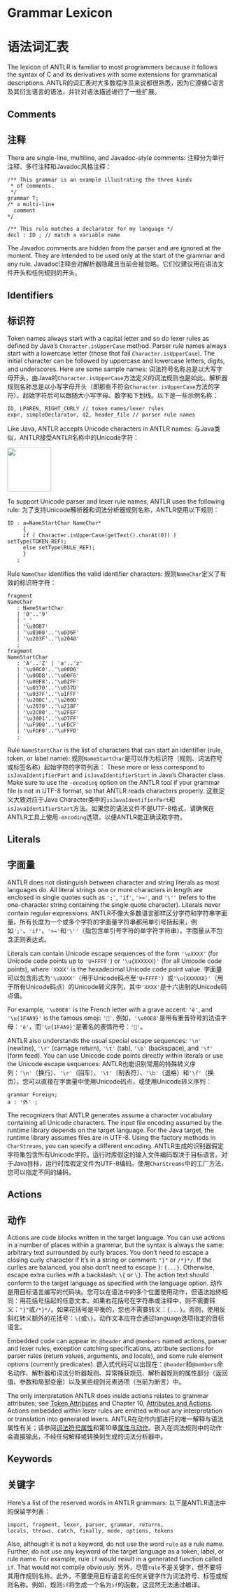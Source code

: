 # Grammar Lexicon
# 语法词汇表

The lexicon of ANTLR is familiar to most programmers because it follows the syntax of C and its derivatives with some extensions for grammatical descriptions.
ANTLR的词汇表对大多数程序员来说都很熟悉，因为它遵循C语言及其衍生语言的语法，并针对语法描述进行了一些扩展。

## Comments
## 注释

There are single-line, multiline, and Javadoc-style comments:
注释分为单行注释、多行注释和Javadoc风格注释：

```
/** This grammar is an example illustrating the three kinds
 * of comments.
 */
grammar T;
/* a multi-line
  comment
*/

/** This rule matches a declarator for my language */
decl : ID ; // match a variable name
```

The Javadoc comments are hidden from the parser and are ignored at the moment. They are intended to be used only at the start of the grammar and any rule.
Javadoc注释会对解析器隐藏且当前会被忽略。它们仅建议用在语法文件开头和任何规则的开头。

## Identifiers
## 标识符

Token names always start with a capital letter and so do lexer rules as defined by Java’s `Character.isUpperCase` method. Parser rule names always start with a lowercase letter (those that fail `Character.isUpperCase`). The initial character can be followed by uppercase and lowercase letters, digits, and underscores. Here are some sample names:
词法符号名称总是以大写字母开头，由Java的`Character.isUpperCase`方法定义的词法规则也是如此。解析器规则名称总是以小写字母开头（即那些不符合`Character.isUpperCase`方法的字符）。起始字符后可以跟随大小写字母、数字和下划线。以下是一些示例名称：

```
ID, LPAREN, RIGHT_CURLY // token names/lexer rules
expr, simpleDeclarator, d2, header_file // parser rule names
```

Like Java, ANTLR accepts Unicode characters in ANTLR names:
与Java类似，ANTLR接受ANTLR名称中的Unicode字符：

<img src=images/nonascii.png width=100>

To support Unicode parser and lexer rule names, ANTLR uses the following rule:
为了支持Unicode解析器和词法分析器规则名称，ANTLR使用以下规则：

```
ID : a=NameStartChar NameChar*
     {  
     if ( Character.isUpperCase(getText().charAt(0)) ) setType(TOKEN_REF);
     else setType(RULE_REF);
     }  
   ;
```

Rule `NameChar` identifies the valid identifier characters:
规则`NameChar`定义了有效的标识符字符：

```
fragment
NameChar
   : NameStartChar
   | '0'..'9'
   | '_'
   | '\u00B7'
   | '\u0300'..'\u036F'
   | '\u203F'..'\u2040'
   ;
fragment
NameStartChar
   : 'A'..'Z' | 'a'..'z'
   | '\u00C0'..'\u00D6'
   | '\u00D8'..'\u00F6'
   | '\u00F8'..'\u02FF'
   | '\u0370'..'\u037D'
   | '\u037F'..'\u1FFF'
   | '\u200C'..'\u200D'
   | '\u2070'..'\u218F'
   | '\u2C00'..'\u2FEF'
   | '\u3001'..'\uD7FF'
   | '\uF900'..'\uFDCF'
   | '\uFDF0'..'\uFFFD'
   ;
```

Rule `NameStartChar` is the list of characters that can start an identifier (rule, token, or label name):
规则`NameStartChar`是可以作为标识符（规则、词法符号或标签名称）起始字符的字符列表：
These more or less correspond to `isJavaIdentifierPart` and `isJavaIdentifierStart` in Java’s Character class. Make sure to use the `-encoding` option on the ANTLR tool if your grammar file is not in UTF-8 format, so that ANTLR reads characters properly.
这些定义大致对应于Java Character类中的`isJavaIdentifierPart`和`isJavaIdentifierStart`方法。如果您的语法文件不是UTF-8格式，请确保在ANTLR工具上使用`-encoding`选项，以便ANTLR能正确读取字符。

## Literals
## 字面量

ANTLR does not distinguish between character and string literals as most languages do. All literal strings one or more characters in length are enclosed in single quotes such as `';'`, `'if'`, `'>='`, and `'\''` (refers to the one-character string containing the single quote character). Literals never contain regular expressions.
ANTLR不像大多数语言那样区分字符和字符串字面量。所有长度为一个或多个字符的字面量字符串都用单引号括起来，例如`';'`、`'if'`、`'>='`和`'\''`（指包含单引号字符的单字符字符串）。字面量从不包含正则表达式。

Literals can contain Unicode escape sequences of the form `'\uXXXX'` (for Unicode code points up to `'U+FFFF'`) or `'\u{XXXXXX}'` (for all Unicode code points), where `'XXXX'` is the hexadecimal Unicode code point value.
字面量可以包含形式为`'\uXXXX'`（用于Unicode码点至`'U+FFFF'`）或`'\u{XXXXXX}'`（用于所有Unicode码点）的Unicode转义序列，其中`'XXXX'`是十六进制的Unicode码点值。

For example, `'\u00E8'` is the French letter with a grave accent: `'è'`, and `'\u{1F4A9}'` is the famous emoji: `'💩'`.
例如，`'\u00E8'`是带有重音符号的法语字母：`'è'`，而`'\u{1F4A9}'`是著名的表情符号：`'💩'`。

ANTLR also understands the usual special escape sequences: `'\n'` (newline), `'\r'` (carriage return), `'\t'` (tab), `'\b'` (backspace), and `'\f'` (form feed). You can use Unicode code points directly within literals or use the Unicode escape sequences:
ANTLR也能识别常用的特殊转义序列：`'\n'`（换行）、`'\r'`（回车）、`'\t'`（制表符）、`'\b'`（退格）和`'\f'`（换页）。您可以直接在字面量中使用Unicode码点，或使用Unicode转义序列：

```
grammar Foreign;
a : '外' ;
```

The recognizers that ANTLR generates assume a character vocabulary containing all Unicode characters. The input file encoding assumed by the runtime library depends on the target language. For the Java target, the runtime library assumes files are in UTF-8. Using the factory methods in `CharStreams`, you can specify a different encoding.
ANTLR生成的识别器假定字符集包含所有Unicode字符。运行时库假定的输入文件编码取决于目标语言。对于Java目标，运行时库假定文件为UTF-8编码。使用`CharStreams`中的工厂方法，您可以指定不同的编码。

## Actions
## 动作

Actions are code blocks written in the target language. You can use actions in a number of places within a grammar, but the syntax is always the same: arbitrary text surrounded by curly braces. You don’t need to escape a closing curly character if it’s in a string or comment: `"}"` or `/*}*/`. If the curlies are balanced, you also don’t need to escape }: `{...}`. Otherwise, escape extra curlies with a backslash: `\{` or `\}`. The action text should conform to the target language as specified with the language option.
动作是用目标语言编写的代码块。您可以在语法中的多个位置使用动作，但语法始终相同：用花括号括起的任意文本。如果右花括号在字符串或注释中，则不需要转义：`"}"`或`/*}*/`。如果花括号是平衡的，您也不需要转义：`{...}`。否则，使用反斜杠转义额外的花括号：`\{`或`\}`。动作文本应符合通过language选项指定的目标语言。

Embedded code can appear in: `@header` and `@members` named actions, parser and lexer rules, exception catching specifications, attribute sections for parser rules (return values, arguments, and locals), and some rule element options (currently predicates).
嵌入式代码可以出现在：`@header`和`@members`命名动作、解析器和词法分析器规则、异常捕获规范、解析器规则的属性部分（返回值、参数和局部变量）以及某些规则元素选项（当前为断言）中。

The only interpretation ANTLR does inside actions relates to grammar attributes; see [Token Attributes](http://pragprog.com/book/tpantlr2/the-definitive-antlr-4-reference) and Chapter 10, [Attributes and Actions](http://pragprog.com/book/tpantlr2/the-definitive-antlr-4-reference). Actions embedded within lexer rules are emitted without any interpretation or translation into generated lexers.
ANTLR在动作内部进行的唯一解释与语法属性有关；请参阅[词法符号属性](http://pragprog.com/book/tpantlr2/the-definitive-antlr-4-reference)和第10章[属性与动作](http://pragprog.com/book/tpantlr2/the-definitive-antlr-4-reference)。嵌入在词法规则中的动作会直接输出，不经任何解释或转换到生成的词法分析器中。

## Keywords
## 关键字

Here’s a list of the reserved words in ANTLR grammars:
以下是ANTLR语法中的保留字列表：

```
import, fragment, lexer, parser, grammar, returns,
locals, throws, catch, finally, mode, options, tokens
```
  
Also, although it is not a keyword, do not use the word `rule` as a rule name. Further, do not use any keyword of the target language as a token, label, or rule name. For example, rule `if` would result in a generated function called `if`. That would not compile obviously.
另外，尽管`rule`不是关键字，但不要将其用作规则名称。此外，不要使用目标语言的任何关键字作为词法符号、标签或规则名称。例如，规则`if`将生成一个名为`if`的函数，这显然无法通过编译。
